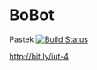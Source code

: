 # BoBot
Pastek
[![Build Status](https://travis-ci.org/IUTInfoAix/BoBot.png?branch=master)](https://travis-ci.org/IUTInfoAix/BoBot)

http://bit.ly/iut-4
